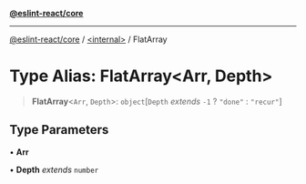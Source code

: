 [**@eslint-react/core**](../../README.md)

***

[@eslint-react/core](../../README.md) / [\<internal\>](../README.md) / FlatArray

# Type Alias: FlatArray\<Arr, Depth\>

> **FlatArray**\<`Arr`, `Depth`\>: `object`\[`Depth` *extends* `-1` ? `"done"` : `"recur"`\]

## Type Parameters

• **Arr**

• **Depth** *extends* `number`
